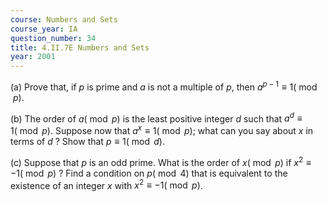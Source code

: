 ```yaml
---
course: Numbers and Sets
course_year: IA
question_number: 34
title: 4.II.7E Numbers and Sets
year: 2001
---
```



(a) Prove that, if $p$ is prime and $a$ is not a multiple of $p$, then $a^{p-1} \equiv 1(\bmod p)$.

(b) The order of $a(\bmod p)$ is the least positive integer $d$ such that $a^{d} \equiv 1(\bmod p)$. Suppose now that $a^{x} \equiv 1(\bmod p)$; what can you say about $x$ in terms of $d$ ? Show that $p \equiv 1(\bmod d)$.

(c) Suppose that $p$ is an odd prime. What is the order of $x(\bmod p)$ if $x^{2} \equiv-1(\bmod p)$ ? Find a condition on $p(\bmod 4)$ that is equivalent to the existence of an integer $x$ with $x^{2} \equiv-1(\bmod p)$.